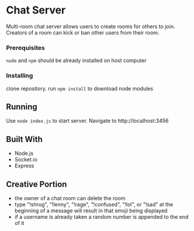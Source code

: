 # Chat Server

Multi-room chat server allows users to create rooms for others to join. Creators of a room can kick or ban other users from their room.

### Prerequisites

```node``` and ```npm``` should be already installed on host computer

### Installing

clone repository. run ```npm install``` to download node modules

## Running

Use ```node index.js``` to start server. Navigate to http://localhost:3456

## Built With

* Node.js
* Socket.io
* Express

## Creative Portion

* the owner of a chat room can delete the room
* type "!shrug", "!lenny", "!rage", "!confused", "!lol", or "!sad" at the beginning of a message will result in that emoji being displayed
* if a username is already taken a random number is appended to the end of it
